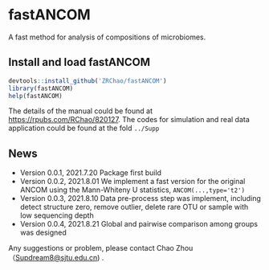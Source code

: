 # fastANCOM
A fast method for analysis of compositions of microbiomes. 

## Install and load fastANCOM

```R
devtools::install_github('ZRChao/fastANCOM')
library(fastANCOM)
help(fastANCOM)
```
The details of the manual could be found at https://rpubs.com/RChao/820127. The codes for simulation and real data application could be found at the fold ```../Supp```


## News

- Version 0.0.1, 2021.7.20 Package first build 
- Version 0.0.2, 2021.8.01 We implement a fast version for the original ANCOM using the Mann-Whiteny U statistics, ```ANCOM(...,type='t2')```
- Version 0.0.3, 2021.8.10 Data pre-process step was implement, including detect structure zero, remove outlier, delete rare OTU or sample with low sequencing depth
- Version 0.0.4, 2021.8.21 Global and pairwise comparison among groups was designed

Any suggestions or problem, please contact Chao Zhou（Supdream8@sjtu.edu.cn) .
